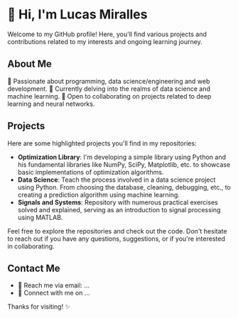 # 👋 Hi, I'm Lucas Miralles

Welcome to my GitHub profile! Here, you'll find various projects and contributions related to my interests and ongoing learning journey.

## About Me

  👀 Passionate about programming, data science/engineering and web development.
  💎 Currently delving into the realms of data science and machine learning.
  🧠 Open to collaborating on projects related to deep learning and neural networks.

## Projects

Here are some highlighted projects you'll find in my repositories:

- **Optimization Library**: I'm developing a simple library using Python and his fundamental libraries like NumPy, SciPy, Matplotlib, etc. to showcase basic implementations of optimization algorithms.
- **Data Science**: Teach the process involved in a data science project using Python. From choosing the database, cleaning, debugging, etc., to creating a prediction algorithm using machine learning.
- **Signals and Systems**: Repository with numerous practical exercises solved and explained, serving as an introduction to signal processing using MATLAB.

Feel free to explore the repositories and check out the code. Don't hesitate to reach out if you have any questions, suggestions, or if you're interested in collaborating.

## Contact Me

- 📧 Reach me via email: ...
- 💬 Connect with me on ...

Thanks for visiting! ✨

